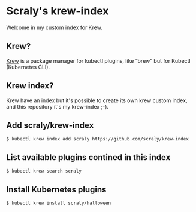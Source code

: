 # Scraly's krew-index

Welcome in my custom index for Krew.

## Krew?

[Krew](https://github.com/kubernetes-sigs/krew) is a package manager for kubectl plugins, like “brew” but for Kubectl (Kubernetes CLI).

## Krew index?

Krew have an index but it's possible to create its own krew custom index, and this repository it's my krew-index ;-).

## Add scraly/krew-index

`$ kubectl krew index add scraly https://github.com/scraly/krew-index`

## List available plugins contined in this index

`$ kubectl krew search scraly`

## Install Kubernetes plugins

`$ kubectl krew install scraly/halloween`